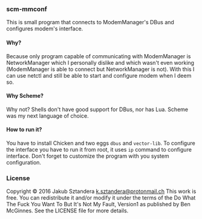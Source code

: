 ### scm-mmconf
This is small program that connects to ModemManager's DBus and configures modem's interface.

#### Why?
Because only program capable of communicating with ModemManager is NetworkManager which I personally dislike and which wasn't even working (ModemManager is able to connect but NetworkManager is not). With this I can use netctl and still be able to start and configure modem when I deem so.

#### Why Scheme?
Why not? Shells don't have good support for DBus, nor has Lua. Scheme was my next language of choice.

#### How to run it?
You have to install Chicken and two eggs `dbus` and `vector-lib`. To configure the interface you have to run it from root, it uses `ip` command to configure interface. Don't forget to customize the program with you system configuration.

### License

Copyright © 2016 Jakub Sztandera <k.sztandera@protonmail.ch>
This work is free. You can redistribute it and/or modify it under the
terms of the Do What The Fuck You Want To But It's Not My Fault, Version1
as published by Ben McGinnes. See the LICENSE file for more details.


